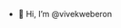 - 👋 Hi, I’m @vivekweberon

<!---
vivekweberon/vivekweberon is a ✨ special ✨ repository because its `README.md` (this file) appears on your GitHub profile.
You can click the Preview link to take a look at your changes.
--->
